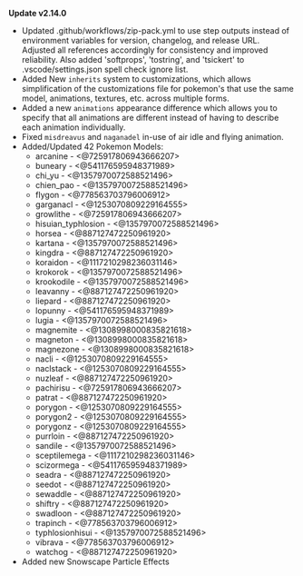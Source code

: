**Update v2.14.0**

- Updated .github/workflows/zip-pack.yml to use step outputs instead of environment variables for version, changelog, and release URL. Adjusted all references accordingly for consistency and improved reliability. Also added 'softprops', 'tostring', and 'tsickert' to .vscode/settings.json spell check ignore list.
- Added New `inherits` system to customizations, which allows simplification of the customizations file for pokemon's that use the same model, animations, textures, etc. across multiple forms.
- Added a new `animations` appearance difference which allows you to specify that all animations are different instead of having to describe each animation individually.
- Fixed `misdreavus` and `naganadel` in-use of air idle and flying animation.
- Added/Updated 42 Pokemon Models:
  - arcanine - <@725917806943666207>
  - buneary - <@541176595948371989>
  - chi_yu - <@1357970072588521496>
  - chien_pao - <@1357970072588521496>
  - flygon - <@778563703796006912>
  - garganacl - <@1253070809229164555>
  - growlithe - <@725917806943666207>
  - hisuian_typhlosion - <@1357970072588521496>
  - horsea - <@887127472250961920>
  - kartana - <@1357970072588521496>
  - kingdra - <@887127472250961920>
  - koraidon - <@1117210298236031146>
  - krokorok - <@1357970072588521496>
  - krookodile - <@1357970072588521496>
  - leavanny - <@887127472250961920>
  - liepard - <@887127472250961920>
  - lopunny - <@541176595948371989>
  - lugia - <@1357970072588521496>
  - magnemite - <@1308998000835821618>
  - magneton - <@1308998000835821618>
  - magnezone - <@1308998000835821618>
  - nacli - <@1253070809229164555>
  - naclstack - <@1253070809229164555>
  - nuzleaf - <@887127472250961920>
  - pachirisu - <@725917806943666207>
  - patrat - <@887127472250961920>
  - porygon - <@1253070809229164555>
  - porygon2 - <@1253070809229164555>
  - porygonz - <@1253070809229164555>
  - purrloin - <@887127472250961920>
  - sandile - <@1357970072588521496>
  - sceptilemega - <@1117210298236031146>
  - scizormega - <@541176595948371989>
  - seadra - <@887127472250961920>
  - seedot - <@887127472250961920>
  - sewaddle - <@887127472250961920>
  - shiftry - <@887127472250961920>
  - swadloon - <@887127472250961920>
  - trapinch - <@778563703796006912>
  - typhlosionhisui - <@1357970072588521496>
  - vibrava - <@778563703796006912>
  - watchog - <@887127472250961920>
- Added new Snowscape Particle Effects
